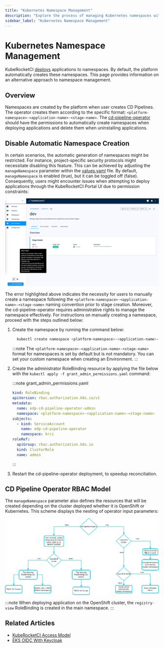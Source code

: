 ```yaml
---
title: "Kubernetes Namespace Management"
description: "Explore the process of managing Kubernetes namespaces within KubeRocketCI, including disabling automatic creation and manual setup guidelines."
sidebar_label: "Kubernetes Namespace Management"
---
```

<!-- markdownlint-disable MD025 -->

# Kubernetes Namespace Management

<head>
  <link rel="canonical" href="https://docs.kuberocketci.io/docs/operator-guide/auth/namespace-management" />
</head>

KubeRocketCI [deploys](../../user-guide/add-cd-pipeline.md) applications to namespaces. By default, the platform automatically creates these namespaces. This page provides information on an alternative approach to namespace management.

## Overview

Namespaces are created by the platform when user creates CD Pipelines. The operator creates them according to the specific format: `<platform-namespace>-<application-name>-<stage-name>`.
The [cd-pipeline-operator](https://github.com/epam/edp-cd-pipeline-operator) should have the permissions to automatically create namespaces when deploying applications and delete them when uninstalling applications.

## Disable Automatic Namespace Creation

In certain scenarios, the automatic generation of namespaces might be restricted. For instance, project-specific security protocols might necessitate disabling this feature. This can be achieved by adjusting the `manageNamespace` parameter within the [values.yaml](https://github.com/epam/edp-cd-pipeline-operator/blob/release/2.20/deploy-templates/values.yaml#L96) file.
By default, `manageNamespace` is enabled (true), but it can be toggled off (false). Consequently, users might encounter issues when attempting to deploy applications through the KubeRocketCI Portal UI due to permission constraints:

  ![Namespace creation error](../../assets/operator-guide/failed_cd_pipeline_creation.png)

The error highlighted above indicates the necessity for users to manually create a namespace following the `<platform-namespace>-<application-name>-<stage-name>` naming convention prior to stage creation. Moreover, the cd-pipeline-operator requires administrative rights to manage the namespace effectively. For instructions on manually creating a namespace, proceed with the steps outlined below:

1. Create the namespace by running the command below:

    ```bash
      kubectl create namespace <platform-namespace>-<application-name>-<stage-name>
    ```

    :::note
      The `<platform-namespace>-<application-name>-<stage-name>` format for namespaces is set by default but is not mandatory. You can set your custom namespace when creating an Environment.
    :::

2. Create the administrator RoleBinding resource by applying the file below with the `kubectl apply -f grant_admin_permissions.yaml` command:

    :::note grant_admin_permissions.yaml

      ```yaml
      kind: RoleBinding
      apiVersion: rbac.authorization.k8s.io/v1
      metadata:
        name: edp-cd-pipeline-operator-admin
        namespace: <platform-namespace>-<application-name>-<stage-name>
      subjects:
        - kind: ServiceAccount
          name: edp-cd-pipeline-operator
          namespace: krci
      roleRef:
        apiGroup: rbac.authorization.k8s.io
        kind: ClusterRole
        name: admin
      ```

    :::

3. Restart the cd-pipeline-operator deployment, to speedup reconciliation.

## CD Pipeline Operator RBAC Model

The `manageNamespace` parameter also defines the resources that will be created depending on the cluster deployed whether it is OpenShift or Kubernetes. This scheme displays the nesting of operator input parameters:

![CD Pipeline Operator Input Parameter Scheme](../../assets/operator-guide/manage-namespace.png)

:::note
  When deploying application on the OpenShift cluster, the `registry-view` RoleBinding is created in the main namespace.
:::

## Related Articles

* [KubeRocketCI Access Model](platform-auth-model.md)
* [EKS OIDC With Keycloak](configure-keycloak-oidc-eks.md)
